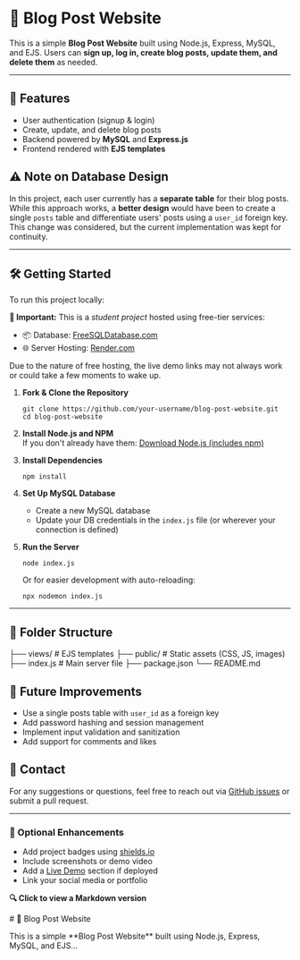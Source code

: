 📝 Blog Post Website
====================

This is a simple **Blog Post Website** built using Node.js, Express, MySQL, and EJS. Users can **sign up, log in, create blog posts, update them, and delete them** as needed.

* * *

🚀 Features
-----------

*   User authentication (signup & login)
*   Create, update, and delete blog posts
*   Backend powered by **MySQL** and **Express.js**
*   Frontend rendered with **EJS templates**

⚠️ Note on Database Design
--------------------------

In this project, each user currently has a **separate table** for their blog posts. While this approach works, a **better design** would have been to create a single `posts` table and differentiate users' posts using a `user_id` foreign key. This change was considered, but the current implementation was kept for continuity.

* * *

🛠️ Getting Started
-------------------

To run this project locally:

**📢 Important:** This is a _student project_ hosted using free-tier services:

*   📦 Database: [FreeSQLDatabase.com](https://www.freesqldatabase.com)
*   🌐 Server Hosting: [Render.com](https://www.render.com)

Due to the nature of free hosting, the live demo links may not always work or could take a few moments to wake up.

  

1.  **Fork & Clone the Repository**
    
        git clone https://github.com/your-username/blog-post-website.git
        cd blog-post-website
    
2.  **Install Node.js and NPM**  
    If you don't already have them: [Download Node.js (includes npm)](https://nodejs.org/en/download)
3.  **Install Dependencies**
    
        npm install
    
4.  **Set Up MySQL Database**
    *   Create a new MySQL database
    *   Update your DB credentials in the `index.js` file (or wherever your connection is defined)
5.  **Run the Server**
    
        node index.js
    
    Or for easier development with auto-reloading:
    
        npx nodemon index.js
    

* * *

📂 Folder Structure
-------------------

├── views/          # EJS templates
├── public/         # Static assets (CSS, JS, images)
├── index.js        # Main server file
├── package.json
└── README.md
  

📌 Future Improvements
----------------------

*   Use a single posts table with `user_id` as a foreign key
*   Add password hashing and session management
*   Implement input validation and sanitization
*   Add support for comments and likes

📧 Contact
----------

For any suggestions or questions, feel free to reach out via [GitHub issues](https://github.com/your-username/blog-post-website/issues) or submit a pull request.

* * *

### 🔗 Optional Enhancements

*   Add project badges using [shields.io](https://shields.io)
*   Include screenshots or demo video
*   Add a [Live Demo](#live-demo) section if deployed
*   Link your social media or portfolio

**🔍 Click to view a Markdown version**

\# 📝 Blog Post Website

This is a simple \*\*Blog Post Website\*\* built using Node.js, Express, MySQL, and EJS...
